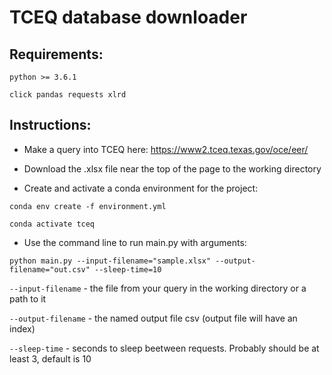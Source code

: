 # TCEQ database downloader

## Requirements:

`python >= 3.6.1`

`click pandas requests xlrd`

## Instructions: 

- Make a query into TCEQ here: https://www2.tceq.texas.gov/oce/eer/

- Download the .xlsx file near the top of the page to the working directory

- Create and activate a conda environment for the project: 

`conda env create -f environment.yml`

`conda activate tceq`

- Use the command line to run main.py with arguments:

`python main.py --input-filename="sample.xlsx" --output-filename="out.csv" --sleep-time=10`

`--input-filename` - the file from your query in the working directory or a path to it

`--output-filename` - the named output file csv (output file will have an index)

`--sleep-time` - seconds to sleep beetween requests. Probably should be at least 3, default is 10
